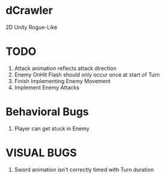 # dCrawler
2D Unity Rogue-Like 


# TODO
1. Attack animation reflects attack direction
1. Enemy OnHit Flash should only occur once at start of Turn
1. Finish Implementing Enemy Movement
1. Implement Enemy Attacks

# Behavioral Bugs
1. Player can get stuck in Enemy

# VISUAL BUGS
1. Sword animation isn't correctly timed with Turn duration
